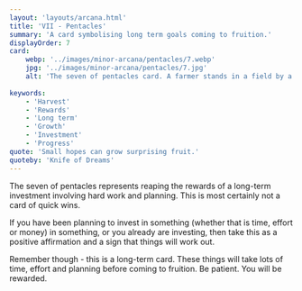 ```yaml
---
layout: 'layouts/arcana.html'
title: 'VII - Pentacles'
summary: 'A card symbolising long term goals coming to fruition.'
displayOrder: 7
card:
    webp: '../images/minor-arcana/pentacles/7.webp'
    jpg: '../images/minor-arcana/pentacles/7.jpg'
    alt: 'The seven of pentacles card. A farmer stands in a field by a bush growing seven pentacles.'
    
keywords:
    - 'Harvest'
    - 'Rewards'
    - 'Long term'
    - 'Growth'
    - 'Investment'
    - 'Progress'
quote: 'Small hopes can grow surprising fruit.'
quoteby: 'Knife of Dreams'
---
```


The seven of pentacles represents reaping the rewards of a long-term investment involving hard work and planning. This is most certainly not a card of quick wins.

If you have been planning to invest in something (whether that is time, effort or money) in something, or you already are investing, then take this as a positive affirmation and a sign that things will work out.

Remember though - this is a long-term card. These things will take lots of time, effort and planning before coming to fruition. Be patient. You will be rewarded.